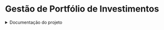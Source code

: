 
# Gestão de Portfólio de Investimentos

<details>
 <summary>Documentação do projeto</summary>


# 0. Metadados
 
 **Nome do Projeto:** GestaoPortfolioInvestimentos

**Desenvolvedores do Projeto:**

| Kaique Leonardo Gomes da Silva |

**Tecnologias Utilizadas:**

| Tecnologia                               | Propósito                                                      |  
| -----------------------------------      | -------------------------------------------------------------- | 
| .NET 8                                   | API, Class Library		   										|
| Microsoft SQL Server                     | Banco de Dados                                                 |
| Visual Studio e VS Code                  | Desenvolvimento                                                |
| GitHub                                   | Versionamento                                                  |

**Requisitos:**
- SDK .NET 8
- SQL Server

## 1.1. Arquitetura Proposta
Foi utilizado a abordagem de arquitetura em camadas ou (Data Layers), de acordo com a seguinte arquitetura: 

1: Arquitetura do GestaoPortfolioInvestimentos

A arquitetura do GestaoPortfolioInvestimentos é descrita pelos itens a seguir:

1. Criação do banco e das tabelas

2. A API realiza login do usuário no BD de usuários db-xp

3. O resultado da API é verificado pelo usuário via Swagger ou Postman.

Por fim, apresentamos as entidades criadas, a partir do Migrations e Entity, para persistir as informações de consultas e de usuários.

## 1.2. Explicação dos Recursos
A seguir, definimos a função de cada recurso em nossa solução:

- BD SQL: **db-xp** - o BD em si, contendo as tabelas GestaoPortfolioInvestimentos.

## 1.3. Código Desenvolvido
Para elucidar o código desenvolvido, fornecemos as informações a seguir, de cada pasta deste repositório.

Observação: na raiz deste repositório temos a Solution, contendo: um projeto de API, Application, Domain e Infrastructure.

**Projeto API (GestaoPortfolioInvestimentos.Presentation.API):**

- Contém os Controllers.

- Os endpoints fornecem as funcionalidades para CRUD da aplicação.

- A API é documentada com o Swagger.

**Pasta Infraestrutura: (GestaoPortfolioInvestimentos.Infrastructure)**
- Contém as configurações de BD.

- Mapeamento das tabelas de BD.

- Repository para consultas de BD.

- Possui os migrations das entidades para os BDs.

- Interfaces

**Pasta Domain: (GestaoPortfolioInvestimentos.Domain)**

- Contém as definições das tabelas de BD.
- Enum para utilização do sistema.
- Schema para validação dos dados.

**Pasta Application: (GestaoPortfolioInvestimentos.Application)**

- Contém as constantes do sistema.

- DTOs.
- Interfaces
- Services

**Outras pastas: armazenam informações de configurações das IDEs utilizadas.**

## 2. Manual de utilização da aplicação

Primeiramente é necessário consumir o endpoint **/api/Auth/registrar** para Cadastrar o usuário no sistema. No momento o sistema possui dois tipos de roles de usuário, sendo elas "admin" ou "client".
Cada uma das roles fornece um acesso a endpoints específicos, Segue uma explicação sobre a descrição de cada role.

- admin
   Essa role permite que os usuários possam gerenciar os produtos de investimentos do sistema, caso o usuário com essa role tente executar outro endpoint a não ser os de **ProdutoInvestimento** receberá uma mensagem de erro por não possuir acesso à outros endpoints.
  
- client
   Essa role permite que os clientes possam executar ações de COMPRA, VENDA, e o EXTRATO de suas manipulações em produtos de investimento adquiridos e vendidos. , caso o usuário com essa role tente executar outro endpoint a não ser os de **ClienteInvestimentos** receberá uma mensagem de erro por não possuir acesso à outros endpoints.

Após a realização do cadastro do usuário, é ncessário consumir o endpoint de **/api/Auth/login** para que o usuário receba um token de acesso á aplicação.

No retorno da requisição, caso o usuário seja encontrado de acordo com as informações de username e password enviados, ele receberá em um campo JSON o token fornecido pela aplicação. 
Após receber o token é necessário aplicar ele no botão de Authorize do swagger ou pela opção de Authorization do postman. OBS: É necessário apenas copiar o token e colar no input de Authorize(swagger) ou Authorization(POSTMAN), sem a necessidade de incluir a palavra "Bearer" antes do token, apenas o token já será valido pois a aplicação já aplica a palavra "Bearer" por padrão.

## **admin**
Ao realizar a inclusão do token, sendo um usuário com a role de admin, será permitido fazer o gerenciamento dos produtos de investimento do sistema. Para fins de cadastro o usuário poderá consumir o endpoint de **/api/ProdutoInvestimento/cadastrar** para incluir um produto no sistema.

Caso seja necessário, o usuário pode também consumir o endpoint de **/api/ProdutoInvestimento/listarProdutos** para receber uma listagem de todos os produtos de investimento cadastrados no sistema.

Também, é possível consumir o endpoint de **/api/ProdutoInvestimento/{id}** para atualizar um produto de investimento de acordo com a necessidade, alterando-se o seu nome/valor.

## **client**
Um usuário com role de client possui permissão para execução o endpoint de **/api/ProdutoInvestimento/listarProdutos** para visualizar os produtos de investimento disponíveis para compra.
Após a verificação dos produtos o cliente pode requisitar o endpoint de **api/ClienteInvestimento/comprar** para realizar uma operação de compra de um determinado produto, fornecendo ali o ID do produto e a quantidade.

Para visualizar o extrato do cliente logado, basta requisitar o endpoint **api/ClienteInvestimento/extratoTransacoes**. OBS Este endpoint é necessário que o usuário com role de **client** esteja logado no sistema.

3. Referências
ASP.NET Core

Introduction to JSON Web Tokens

